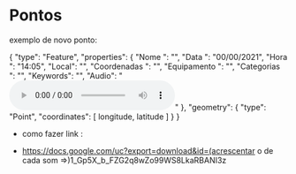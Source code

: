 # Pontos

exemplo de novo ponto:

{
"type": "Feature",
"properties": {
"Nome ": "",
"Data ": "00/00/2021",
"Hora ": "14:05",
"Local": "",
"Coordenadas ": "",
"Equipamento ": "",
"Categorias ": "",
"Keywords": "",
"Audio": "<audio width='300' height='32' src='  *  ' controls='controls'><br />Your browser does not support the audio element.<br /></audio>"
},
"geometry": {
"type": "Point",
"coordinates": [
longitude,
latitude
]
}
}


* como fazer link :
- https://docs.google.com/uc?export=download&id=(acrescentar o de cada som =>)1_Gp5X_b_FZG2q8wZo99WS8LkaRBANI3z
